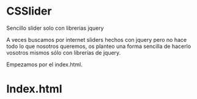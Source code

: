 # CSSlider
Sencillo slider solo con librerias jquery

A veces buscamos por internet sliders hechos con jquery pero no hace todo lo que nosotros queremos, os planteo una forma sencilla de hacerlo vosotros mismos sólo con librerías de jquery.

Empezamos por el index.html.

# Index.html
